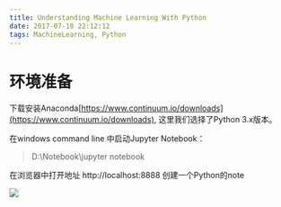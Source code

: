 ```yaml
---
title: Understanding Machine Learning With Python
date: 2017-07-18 22:12:12
tags: MachineLearning, Python
---
```


# 环境准备
下载安装Anaconda[https://www.continuum.io/downloads](https://www.continuum.io/downloads), 这里我们选择了Python 3.x版本。

在windows command line 中启动Jupyter Notebook：
> D:\Notebook\jupyter notebook

在浏览器中打开地址 http://localhost:8888 创建一个Python的note
<!-- more -->
![](http://res.cloudinary.com/delong/image/upload/v1500390036/jupyter_notebook_j2scrt.png)
